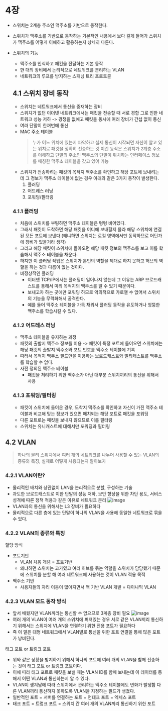 # 4장
- 스위치는 2계층 주소인 맥주소를 기반으로 동작한다.
- 스위치가 맥주소를 기반으로 동작하는 기본적인 내용에서 보다 깊게 들어가 스위치가 맥주소를 어떻게 이해하고 활용하는지 상세히 다룬다.
- 스위치의 기능
  - 맥주소를 인식하고 패킨을 전달하는 기본 동작
  - 한 대의 장비에서 논리적으로 네트워크를 분리하는 VLAN
  - 네트워크의 루프를 방지하는 스패닝 트리 프로토콜

  ## 4.1 스위치 장비 동작
  - 스위치는 네트워크에서 통신을 중재하는 장비
  - 스위치가 없던 이더넷 네트워크에서는 패킷을 전송할 때 서로 경합 그로 인한 네트워크 성능 저하 -> 경쟁을 없애고 패킷을 동시에 여러 장비가 간섭 없이 통신
  - 여러 단말이 한꺼번에 통신
  - MAC 주소 테이블
    >누가 어느 위치에 있는지 파악하고 실제 통신이 시작되면 자신이 알고 있는 위치로 패킷을 정확히 전송하는 것
    >이런 동작은 스위치가 2계층 주소를 이해하고 단말의 주소인 맥주소의 단말이 위치하는 인터페이스 정보를 매칭한 맥주소 테이블을 갖고 있어 가능
  - 스위치가 전송하려는 패킷의 목적지 맥주소를 확인하고 해당 포트에 보내려는데 그 정보가 맥주소 테이블에 없는 경우 아래와 같은 3가지 동작이 발생한다.
    1. 플러딩
    2. 어드레스 러닝
    3. 포워딩/필터링

  ### 4.1.1 플러딩
  - 처음에 스위치를 부팅하면 맥주소 테이블은 텅텅 비어있다.
  - 그래서 패킷이 도착하면 해당 패킷을 어디에 보내햘지 몰라 해당 스위치에 연결된 모든 포트에 보낸다 (왜냐하면 스위치는 로컬 영역에서만 동작하므로 어딘가에 장비가 있을거라 생각)
  - 그리고 해당 패킷이 스위치에 돌아오면 해당 패킷 정보의 맥주소를 보고 이를 학습해서 맥주소 테이블을 채운다. 
  - 하지만 이 플러딩 작업은 스위치가 본인의 역할을 제대로 하지 못하고 허브의 역할을 하는 것과 다름이 없는 것이다.
  - 비정상적인 플러딩
    - 이터넷 TCP/IP에서는 플러딩이 일어나지 않는데 그 이유는 ARP 브로드캐스트를 통해서 미리 목적지의 맥주소를 알 수 있기 때문이다.
    - 보내고자 하는 곳에만 포워딩 하므로 악의적으로 가로챌 수 없어서 스위치의 기능을 무력화해서 공격한다.
    - 예를 들어 맥주소 테이블을 가득 채워서 플러딩 동작을 유도하거나 엉뚱한 맥주소를 학습시킬 수 있다.
  ### 4.1.2 어드레스 러닝
  - 맥주소 테이블을 유지하는 과정
  - 패킷의 출발지 맥주소 정보를 이용 -> 패킷이 특정 포트에 들어오면 스위치에는 해당 패킷의 출발지 맥주소와 포트 번호를 맥주소 테이블에 기록
  - 따라서 목적지 맥주소 필드만을 이용하는 브로드캐스트와 멀티캐스트를 맥주소를 학습할 수 없다.
  - 사전 정의된 맥주소 테이블
    - 패킷을 처리하기 위한 맥주소가 아닌 대부분 스위치끼리의 통신을 위해서 사용
  ### 4.1.3 포워딩/필터링
  - 패킷이 스위치에 들어온 경우, 도착지 맥주소를 확인하고 자신이 가진 맥주소 테이블과 비교해 맞는 정보가 있으면 매치되는 해당 포트로 패킷을 포워딩
  - 다른 포트로는 패킷을 보내지 않으므로 이를 필터링
  - 스위치는 유니캐스트에 대해서만 포워딩과 필터링
## 4.2 VLAN
>하나의 물리 스위치에서 여러 개의 네트워크를 나누어 사용할 수 있는 VLAN의 종류와 특징, 실제로 어떻게 사용되는지 알아보자

### 4.2.1 VLAN이란?
- 물리적인 배치와 상관없이 LAN을 논리적으로 분할, 구성하는 기술
- 과도한 브로드캐스트로 이한 단말의 성능 저하, 보안 향상을 위한 차단 용도, 서비스 성격에 따른 정책 적용과 같은 이유로 네트워크 분리
![image](https://github.com/user-attachments/assets/5f057af9-2fc9-4056-8e1f-d45016675d35)
- VLAN과의 통신을 위해서는 L3 장비가 필요하다
- 물리적으로 다른 층에 있는 단말이 하나의 VLAN을 사용해 동일한 네트워크로 묶을 수 있다.
### 4.2.2 VLAN의 종류와 특징
할당 방식
- 포트기반
  - VLAN 처음 개념 = 포트기반
  - 왜냐하면 스위치는 고가였고 여러 허브를 묶는 역할을 스위치가 담당했기 때문에 스위치를 분할 해 여러 네트워크에 사용하는 것이 VLAN 적용 목적
- 맥주소 기반
  - 사용자들의 자리 이동이 많아지면서 맥 기반 VLAN 개발 = 다이나믹 VLAN
### 4.2.3 VLAN 모드 동작 방식
- 앞서 배웠지만 VLAN끼리는 통신할 수 없으므로 3계층 장비 필요
![image](https://github.com/user-attachments/assets/562980e7-4af7-453d-bc83-251d14f8ebd7)
- 여러 개의 VLAN이 여러 개의 스위치에 퍼져있는 경우 서로 같은 VLAN끼리 통신하기 위해서는 스위치에 VLAN을 연결하기 위한 전용 포트가 필요하다
- 즉 이 말은 대형 네트워크에서 VLAN별로 통신을 위한 포트 연결을 통해 많은 포트가 낭비된다.

태그 포트 or 트렁크 포트
- 위와 같은 상황을 방지하기 위해서 하나의 포트에 여러 개의 VLAN을 함께 전송하는 것이 태그 포트 or 트렁크 포트이다.
- 이에 따라 태그 포트로 패킷을 보낼 때는 VLAN ID를 함께 보내는데 이 데이터를 통해서 어떤 VLAN과 통신하는지 알 수 있다.
- VLAN이 생겨남에 따라 스위치에서 관리하는 맥주소 테이블에도 변화가 발생함 다른 VLAN끼리 통신하지 못하도록 VLAN을 지정하는 필드가 생겼다.
- 일반적인 포트 = 서버를 연결하는 포트 = 언테크 포트 = 엑세스 포트
- 태크 포트 = 트렁크 포트 = 스위치 간 여러 개의 VLAN끼리 통신하기 위한 포트
